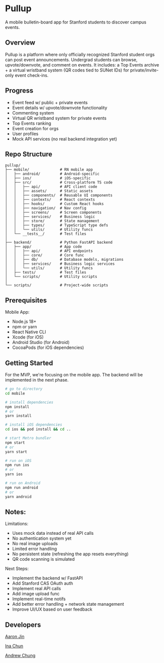 # Pullup

A mobile bulletin-board app for Stanford students to discover campus events.

## Overview

Pullup is a platform where only officially recognized Stanford student orgs can post event announcements. Undergrad students can browse, upvote/downvote, and comment on events. It includes: a Top Events archive + a virtual wristband system (QR codes tied to SUNet IDs) for private/invite-only event check-ins.

## Progress

- Event feed w/ public + private events
- Event details w/ upvote/downvote functionality
- Commenting system
- Virtual QR wristband system for private events
- Top Events ranking
- Event creation for orgs
- User profiles
- Mock API services (no real backend integration yet)

## Repo Structure

```
pullup/
├── mobile/              # RN mobile app
│   ├── android/         # Android-specific
│   ├── ios/             # iOS-specific
│   ├── src/             # Cross-platform TS code
│   │   ├── api/         # API client code
│   │   ├── assets/      # Static assets
│   │   ├── components/  # Reusable UI components
│   │   ├── contexts/    # React contexts
│   │   ├── hooks/       # Custom React hooks
│   │   ├── navigation/  # Nav config
│   │   ├── screens/     # Screen components
│   │   ├── services/    # Business logic
│   │   ├── store/       # State management
│   │   ├── types/       # TypeScript type defs
│   │   └── utils/       # Utility funcs
│   └── __tests__/       # Test files
│
├── backend/             # Python FastAPI backend
│   ├── app/             # App code
│   │   ├── api/         # API endpoints
│   │   ├── core/        # Core func
│   │   ├── db/          # Database models, migrations
│   │   ├── services/    # Business logic services
│   │   └── utils/       # Utility funcs
│   ├── tests/           # Test files
│   └── scripts/         # Utility scripts
│
└── scripts/             # Project-wide scripts
```

## Prerequisites

Mobile App:

- Node.js 18+
- npm or yarn
- React Native CLI
- Xcode (for iOS)
- Android Studio (for Android)
- CocoaPods (for iOS dependencies)

## Getting Started

For the MVP, we're focusing on the mobile app. The backend will be implemented in the next phase.

```bash
# go to directory
cd mobile

# install dependencies
npm install
# or
yarn install

# install iOS dependencies
cd ios && pod install && cd ..

# start Metro bundler
npm start
# or
yarn start

# run on iOS
npm run ios
# or
yarn ios

# run on Android
npm run android
# or
yarn android
```

## Notes:

Limitations:

- Uses mock data instead of real API calls
- No authentication system yet
- No real image uploads
- Limited error handling
- No persistent state (refreshing the app resets everything)
- QR code scanning is simulated

Next Steps:

- Implement the backend w/ FastAPI
- Add Stanford CAS OAuth auth
- Implement real API calls
- Add image upload func
- Implement real-time notifs
- Add better error handling + network state management
- Improve UI/UX based on user feedback

## Developers

[Aaron Jin](https://github.com/aaronkjin)

[Ina Chun](https://github.com/ikc2210)

[Andrew Chung](https://github.com/awchung04)
